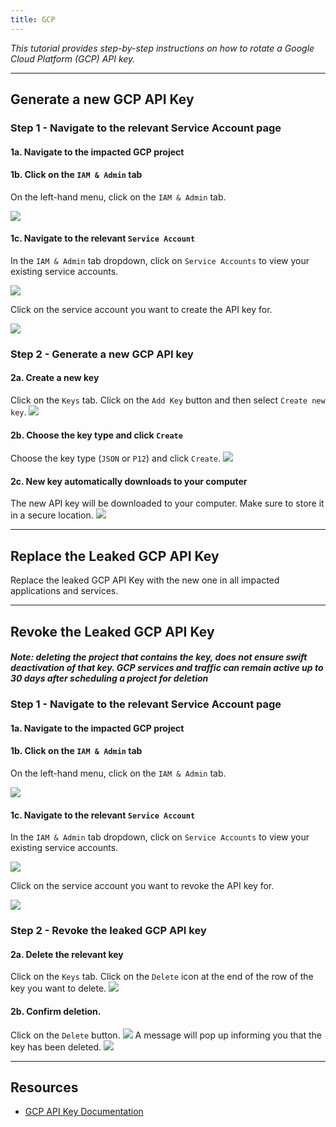```yaml
---
title: GCP
---
```


*This tutorial provides step-by-step instructions on how to rotate a Google Cloud Platform (GCP) API key.*

---
## Generate a new GCP API Key

### Step 1 - Navigate to the relevant Service Account page
#### 1a. Navigate to the impacted GCP project
#### 1b. Click on the `IAM & Admin` tab
On the left-hand menu, click on the `IAM & Admin` tab.

![](/images/gcp/1.png)

#### 1c. Navigate to the relevant `Service Account`
In the `IAM & Admin` tab dropdown, click on `Service Accounts` to view your existing service accounts.

![](/images/gcp/2.png)

Click on the service account you want to create the API key for.

![](/images/gcp/3.png)


### Step 2 - Generate a new GCP API key

#### 2a. Create a new key
Click on the `Keys` tab. Click on the `Add Key` button and then select `Create new key`.
![](/images/gcp/4.png)
#### 2b. Choose the key type and click `Create`
Choose the key type (`JSON` or `P12`) and click `Create`.
![](/images/gcp/5.png)
#### 2c. New key automatically downloads to your computer
The new API key will be downloaded to your computer. Make sure to store it in a secure location.
![](/images/gcp/6.png)

---
## Replace the Leaked GCP API Key

Replace the leaked GCP API Key with the new one in all impacted applications and services.

---
## Revoke the Leaked GCP API Key

#### *Note: deleting the project that contains the key, does not ensure swift deactivation of that key. GCP services and traffic can remain active up to 30 days after scheduling a project for deletion*

### Step 1 - Navigate to the relevant Service Account page
#### 1a. Navigate to the impacted GCP project
#### 1b. Click on the `IAM & Admin` tab
On the left-hand menu, click on the `IAM & Admin` tab.

![](/images/gcp/1.png)

#### 1c. Navigate to the relevant `Service Account`
In the `IAM & Admin` tab dropdown, click on `Service Accounts` to view your existing service accounts.

![](/images/gcp/2.png)

Click on the service account you want to revoke the API key for.

![](/images/gcp/3.png)



### Step 2 - Revoke the leaked GCP API key

#### 2a. Delete the relevant key
Click on the `Keys` tab. Click on the `Delete` icon at the end of the row of the key you want to delete. 
![](/images/gcp/7.png)
#### 2b. Confirm deletion.
Click on the `Delete` button.
![](/images/gcp/8.png)
A message will pop up informing you that the key has been deleted.
![](/images/gcp/9.png)

---
## Resources
- [GCP API Key Documentation](https://cloud.google.com/docs/authentication/api-keys#introduction)

